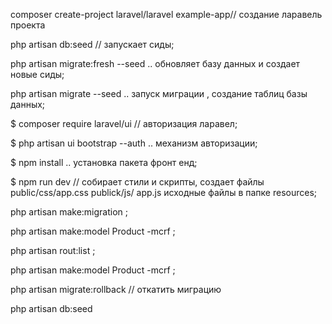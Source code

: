 composer create-project laravel/laravel example-app// создание ларавель проекта

php artisan db:seed // запускает сиды;

php artisan migrate:fresh --seed .. обновляет базу данных и создает новые сиды;

php artisan migrate --seed .. запуск миграции , создание таблиц базы данных;

$ composer require laravel/ui // авторизация ларавел;

$ php artisan ui bootstrap --auth .. механизм авторизации;

$ npm install .. установка пакета фронт енд;

$ npm run dev // собирает стили и скрипты, создает файлы public/css/app.css 
    publick/js/ app.js исходные файлы в папке resources;

php artisan make:migration ;

php artisan make:model Product -mcrf ;

php artisan rout:list ;

php artisan make:model Product -mcrf ;

php artisan migrate:rollback // откатить миграцию

php artisan db:seed 
